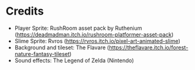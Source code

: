 # Credits
* Player Sprite: RushRoom asset pack by Ruthenium (https://deadmadman.itch.io/rushroom-platformer-asset-pack)
* Slime Sprite: Rvros (https://rvros.itch.io/pixel-art-animated-slime)
* Background and tileset: The Flavare (https://theflavare.itch.io/forest-nature-fantasy-tileset)
* Sound effects: The Legend of Zelda (Nintendo)